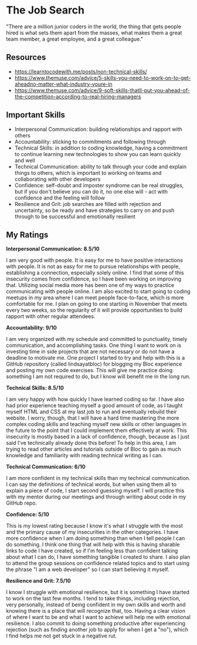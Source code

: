 # The Job Search

"There are a million junior coders in the world, the thing that gets people hired is what sets them apart from the masses, what makes them a great team member, a great employee, and a great colleague."

## Resources

- https://learntocodewith.me/posts/non-technical-skills/
- https://www.themuse.com/advice/5-skills-you-need-to-work-on-to-get-aheadno-matter-what-industry-youre-in
- https://www.themuse.com/advice/9-soft-skills-thatll-put-you-ahead-of-the-competition-according-to-real-hiring-managers

## Important Skills

- Interpersonal Communication: building relationships and rapport with others
- Accountability: sticking to commitments and following through
- Technical Skills: in addition to coding knowledge, having a commitment to continue learning new technologies to show you can learn quickly and well
- Technical Communication: ability to talk through your code and explain things to others, which is important to working on teams and collaborating with other developers
- Confidence: self-doubt and imposter syndrome can be real struggles, but if you don't believe you can do it, no one else will - act with confidence and the feeling will follow
- Resilience and Grit: job searches are filled with rejection and uncertainty, so be ready and have strategies to carry on and push through to be successful and emotionally resilient

## My Ratings

**Interpersonal Communication: 8.5/10**

I am very good with people. It is easy for me to have positive interactions with people. It is not as easy for me to pursue relationships with people, establishing a connection, especially solely online. I find that some of this insecurity comes from confidence, so I have been working on improving that. Utilizing social media more has been one of my ways to practice communicating with people online. I am also excited to start going to coding meetups in my area where I can meet people face-to-face, which is more comfortable for me. I plan on going to one starting in November that meets every two weeks, so the regularity of it will provide opportunities to build rapport with other regular attendees.

**Accountability: 9/10**

I am very organized with my schedule and committed to punctuality, timely communication, and accomplishing tasks. One thing I want to work on is investing time in side projects that are not necessary or do not have a deadline to motivate me. One project I started to try and help with this is a GitHub repository (called lindsayatbloc) for blogging my Bloc experience and posting my own code exercises. This will give me practice doing something I am not required to do, but I know will benefit me in the long run.

**Technical Skills: 8.5/10**

I am very happy with how quickly I have learned coding so far. I have also had prior experience teaching myself a good amount of code, as I taught myself HTML and CSS at my last job to run and eventually rebuild their website. I worry, though, that I will have a hard time mastering the more complex coding skills and teaching myself new skills or other languages in the future to the point that I could implement them effectively at work. This insecurity is mostly based in a lack of confidence, though, because as I just said I've technically already done this before! To help in this area, I am trying to read other articles and tutorials outside of Bloc to gain as much knowledge and familiarity with reading technical writing as I can.   

**Technical Communication: 6/10**

I am more confident in my technical skills than my technical communication. I can say the definitions of technical words, but when using them all to explain a piece of code, I start second guessing myself. I will practice this with my mentor during our meetings and through writing about code in my GitHub repo.

**Confidence: 5/10**

This is my lowest rating because I know it's what I struggle with the most and the primary cause of my insecurities in the other categories. I have more confidence when I am doing something than when I tell people I can do something. I think one thing that will help with this is having sharable links to code I have created, so if I'm feeling less than confident talking about what I can do, I have something tangible I created to share. I also plan to attend the group sessions on confidence related topics and to start using the phrase "I am a web developer" so I can start believing it myself.

**Resilience and Grit: 7.5/10**

I know I struggle with emotional resilience, but it is something I have started to work on the last few months. I tend to take things, including rejection, very personally, instead of being confident in my own skills and worth and knowing there is a place that will recognize that, too. Having a clear vision of where I want to be and what I want to achieve will help me with emotional resilience. I also commit to doing something productive after experiencing rejection (such as finding another job to apply for when I get a "no"), which I find helps me not get stuck in a negative rut.
